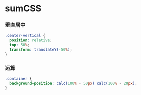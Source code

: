 # sumCSS

### 垂直居中
```css
.center-vertical {
  position: relative;
  top: 50%;
  transform: translateY(-50%);
}
```

### 运算
```css
.container {
  background-position: calc(100% - 50px) calc(100% - 20px);
}
```
